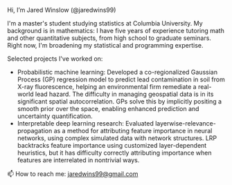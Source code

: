 Hi, I’m Jared Winslow (@jaredwins99)

I'm a master's student studying statistics at Columbia University. My background is in mathematics: I have five years of experience tutoring math and other quantitative subjects, from high school to graduate seminars. Right now, I'm broadening my statistical and programming expertise.

Selected projects I've worked on:
- Probabilistic machine learning: Developed a co-regionalized Gaussian Process (GP) regression model to predict lead contamination in soil from X-ray fluorescence, helping an environmental firm remediate a real-world lead hazard. The difficulty in managing geospatial data is in its significant spatial autocorrelation. GPs solve this by implicitly positing a smooth prior over the space, enabling enhanced prediction and uncertainty quantification.
- Interpretable deep learning research: Evaluated layerwise-relevance-propagation as a method for attributing feature importance in neural networks, using complex simulated data with network structures. LRP backtracks feature importance using customized layer-dependent heuristics, but it has difficulty correctly attributing importance when features are interrelated in nontrivial ways.


📫 How to reach me: jaredwins99@gmail.com

<!---
jaredwins99/jaredwins99 is a ✨ special ✨ repository because its `README.md` (this file) appears on your GitHub profile.
You can click the Preview link to take a look at your changes.
--->
